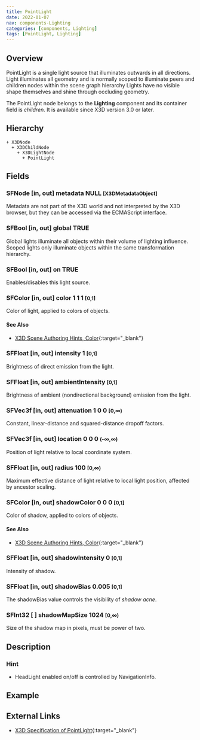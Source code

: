 ```yaml
---
title: PointLight
date: 2022-01-07
nav: components-Lighting
categories: [components, Lighting]
tags: [PointLight, Lighting]
---
```

<style>
.post h3 {
  word-spacing: 0.2em;
}
</style>

## Overview

PointLight is a single light source that illuminates outwards in all directions. Light illuminates all geometry and is normally scoped to illuminate peers and children nodes within the scene graph hierarchy Lights have no visible shape themselves and shine through occluding geometry.

The PointLight node belongs to the **Lighting** component and its container field is *children.* It is available since X3D version 3.0 or later.

## Hierarchy

```
+ X3DNode
  + X3DChildNode
    + X3DLightNode
      + PointLight
```

## Fields

### SFNode [in, out] **metadata** NULL <small>[X3DMetadataObject]</small>

Metadata are not part of the X3D world and not interpreted by the X3D browser, but they can be accessed via the ECMAScript interface.

### SFBool [in, out] **global** TRUE

Global lights illuminate all objects within their volume of lighting influence. Scoped lights only illuminate objects within the same transformation hierarchy.

### SFBool [in, out] **on** TRUE

Enables/disables this light source.

### SFColor [in, out] **color** 1 1 1 <small>[0,1]</small>

Color of light, applied to colors of objects.

#### See Also

- [X3D Scene Authoring Hints, Color](https://www.web3d.org/x3d/content/examples/X3dSceneAuthoringHints.html#Color){:target="_blank"}

### SFFloat [in, out] **intensity** 1 <small>[0,1]</small>

Brightness of direct emission from the light.

### SFFloat [in, out] **ambientIntensity** <small>[0,1]</small>

Brightness of ambient (nondirectional background) emission from the light.

### SFVec3f [in, out] **attenuation** 1 0 0 <small>[0,∞)</small>

Constant, linear-distance and squared-distance dropoff factors.

### SFVec3f [in, out] **location** 0 0 0 <small>(-∞,∞)</small>

Position of light relative to local coordinate system.

### SFFloat [in, out] **radius** 100 <small>[0,∞)</small>

Maximum effective distance of light relative to local light position, affected by ancestor scaling.

### SFColor [in, out] **shadowColor** 0 0 0 <small class="small">[0,1]</small>

Color of shadow, applied to colors of objects.

#### See Also

- [X3D Scene Authoring Hints, Color](https://www.web3d.org/x3d/content/examples/X3dSceneAuthoringHints.html#Color){:target="_blank"}

### SFFloat [in, out] **shadowIntensity** 0 <small class="small">[0,1]</small>  

Intensity of shadow.

### SFFloat [in, out] **shadowBias** 0.005 <small class="small">[0,1]</small>  

The shadowBias value controls the visibility of *shadow acne*.

### SFInt32 [ ] **shadowMapSize** 1024 <small class="small">[0,∞)</small>

Size of the shadow map in pixels, must be power of two.

## Description

### Hint

- HeadLight enabled on/off is controlled by NavigationInfo.

## Example

<x3d-canvas src="https://create3000.github.io/media/examples/Lighting/PointLight/PointLight.x3d"></x3d-canvas>

## External Links

- [X3D Specification of PointLight](https://www.web3d.org/documents/specifications/19775-1/V4.0/Part01/components/lighting.html#PointLight){:target="_blank"}

